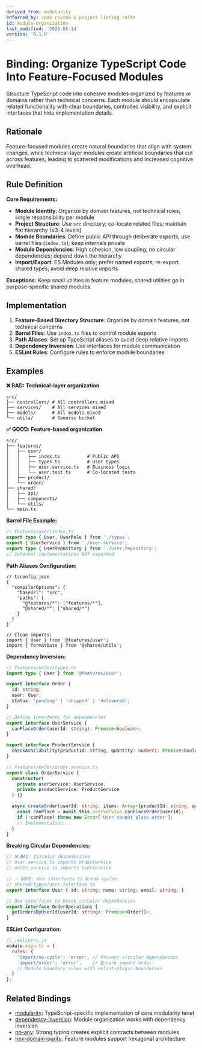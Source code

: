 ```yaml
---
derived_from: modularity
enforced_by: code review & project linting rules
id: module-organization
last_modified: '2025-05-14'
version: '0.1.0'
---
```

# Binding: Organize TypeScript Code Into Feature-Focused Modules

Structure TypeScript code into cohesive modules organized by features or domains rather than technical concerns. Each module should encapsulate related functionality with clear boundaries, controlled visibility, and explicit interfaces that hide implementation details.

## Rationale

Feature-focused modules create natural boundaries that align with system changes, while technical-layer modules create artificial boundaries that cut across features, leading to scattered modifications and increased cognitive overhead.

## Rule Definition

**Core Requirements:**
- **Module Identity**: Organize by domain features, not technical roles; single responsibility per module
- **Project Structure**: Use `src` directory; co-locate related files; maintain flat hierarchy (≤3-4 levels)
- **Module Boundaries**: Define public API through deliberate exports; use barrel files (`index.ts`); keep internals private
- **Module Dependencies**: High cohesion, low coupling; no circular dependencies; depend down the hierarchy
- **Import/Export**: ES Modules only; prefer named exports; re-export shared types; avoid deep relative imports

**Exceptions**: Keep small utilities in feature modules; shared utilities go in purpose-specific shared modules.

## Implementation

1. **Feature-Based Directory Structure**: Organize by domain features, not technical concerns
2. **Barrel Files**: Use `index.ts` files to control module exports
3. **Path Aliases**: Set up TypeScript aliases to avoid deep relative imports
4. **Dependency Inversion**: Use interfaces for module communication
5. **ESLint Rules**: Configure rules to enforce module boundaries

## Examples

**❌ BAD: Technical-layer organization**
```
src/
├── controllers/ # All controllers mixed
├── services/    # All services mixed
├── models/      # All models mixed
└── utils/       # Generic bucket
```

**✅ GOOD: Feature-based organization**
```
src/
├── features/
│   ├── user/
│   │   ├── index.ts          # Public API
│   │   ├── types.ts          # User types
│   │   ├── user.service.ts   # Business logic
│   │   └── user.test.ts      # Co-located tests
│   ├── product/
│   └── order/
├── shared/
│   ├── api/
│   ├── components/
│   └── utils/
└── main.ts
```

**Barrel File Example:**
```typescript
// features/user/index.ts
export type { User, UserRole } from './types';
export { UserService } from './user.service';
export type { UserRepository } from './user.repository';
// Internal implementations NOT exported
```

**Path Aliases Configuration:**
```jsonc
// tsconfig.json
{
  "compilerOptions": {
    "baseUrl": "src",
    "paths": {
      "@features/*": ["features/*"],
      "@shared/*": ["shared/*"]
    }
  }
}

// Clean imports:
import { User } from '@features/user';
import { formatDate } from '@shared/utils';
```

**Dependency Inversion:**
```typescript
// features/order/types.ts
import type { User } from '@features/user';

export interface Order {
  id: string;
  user: User;
  status: 'pending' | 'shipped' | 'delivered';
}

// Define interfaces for dependencies
export interface UserService {
  canPlaceOrder(userId: string): Promise<boolean>;
}

export interface ProductService {
  checkAvailability(productId: string, quantity: number): Promise<boolean>;
}

// features/order/order.service.ts
export class OrderService {
  constructor(
    private userService: UserService,
    private productService: ProductService
  ) {}

  async createOrder(userId: string, items: Array<{productId: string, quantity: number}>): Promise<Order> {
    const canPlace = await this.userService.canPlaceOrder(userId);
    if (!canPlace) throw new Error('User cannot place order');
    // Implementation...
  }
}
```

**Breaking Circular Dependencies:**

```typescript
// ❌ BAD: Circular dependencies
// user.service.ts imports OrderService
// order.service.ts imports UserService

// ✅ GOOD: Use interfaces to break cycles
// shared/types/user.interface.ts
export interface User { id: string; name: string; email: string; }

// Use interfaces to break circular dependencies
export interface OrderOperations {
  getOrdersByUserId(userId: string): Promise<Order[]>;
}
```

**ESLint Configuration:**
```javascript
// .eslintrc.js
module.exports = {
  rules: {
    'import/no-cycle': 'error', // Prevent circular dependencies
    'import/order': 'error',    // Ensure import order
    // Module boundary rules with eslint-plugin-boundaries
  }
};
```

## Related Bindings

- [modularity](../../tenets/modularity.md): TypeScript-specific implementation of core modularity tenet
- [dependency-inversion](../../core/dependency-inversion.md): Module organization works with dependency inversion
- [no-any](no-any.md): Strong typing creates explicit contracts between modules
- [hex-domain-purity](../../core/hex-domain-purity.md): Feature modules support hexagonal architecture
